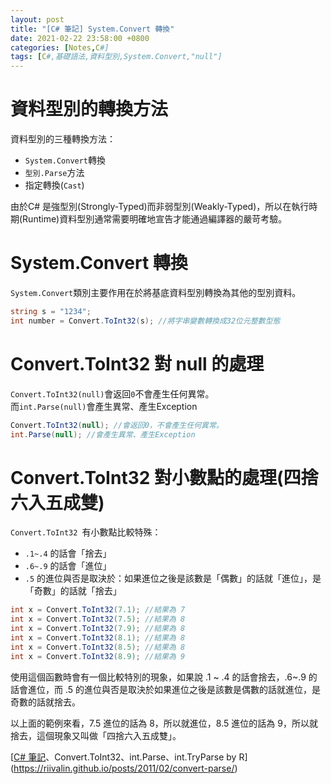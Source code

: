 ```yaml
---
layout: post
title: "[C# 筆記] System.Convert 轉換"
date: 2021-02-22 23:58:00 +0800
categories: [Notes,C#]
tags: [C#,基礎語法,資料型別,System.Convert,"null"]
---
```


# 資料型別的轉換方法

資料型別的三種轉換方法：
- `System.Convert`轉換
- `型別.Parse`方法
- 指定轉換(`Cast`)

由於C# 是強型別(Strongly-Typed)而非弱型別(Weakly-Typed)，所以在執行時期(Runtime)資料型別通常需要明確地宣告才能通過編譯器的嚴苛考驗。


# System.Convert 轉換

`System.Convert`類別主要作用在於將基底資料型別轉換為其他的型別資料。

```c#
string s = "1234";
int number = Convert.ToInt32(s); //將字串變數轉換成32位元整數型態
```


# Convert.ToInt32 對 null 的處理

`Convert.ToInt32(null)`會返回`0`不會產生任何異常。      
而`int.Parse(null)`會產生異常、產生Exception

```c#
Convert.ToInt32(null); //會返回0，不會產生任何異常。
int.Parse(null); //會產生異常、產生Exception
```


# Convert.ToInt32 對小數點的處理(四捨六入五成雙)

`Convert.ToInt32 `有小數點比較特殊：
- `.1~.4` 的話會「捨去」
- `.6~.9` 的話會「進位」
- `.5` 的進位與否是取決於：如果進位之後是該數是「偶數」的話就「進位」，是「奇數」的話就「捨去」

```c#
int x = Convert.ToInt32(7.1); //結果為 7  
int x = Convert.ToInt32(7.5); //結果為 8  
int x = Convert.ToInt32(7.9); //結果為 8  
int x = Convert.ToInt32(8.1); //結果為 8  
int x = Convert.ToInt32(8.5); //結果為 8  
int x = Convert.ToInt32(8.9); //結果為 9
```

使用這個函數時會有一個比較特別的現象，如果說 .1 ~ .4 的話會捨去，.6~.9 的話會進位，而 .5 的進位與否是取決於如果進位之後是該數是偶數的話就進位，是奇數的話就捨去。       
        
以上面的範例來看，7.5 進位的話為 8，所以就進位，8.5 進位的話為 9，所以就捨去，這個現象又叫做「四捨六入五成雙」。



[[C# 筆記](int)、Convert.ToInt32、int.Parse、int.TryParse by R](https://riivalin.github.io/posts/2011/02/convert-parse/)